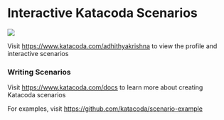 # Interactive Katacoda Scenarios

[![](http://shields.katacoda.com/katacoda/adhithyakrishna/count.svg)](https://www.katacoda.com/adhithyakrishna "Get your profile on Katacoda.com")

Visit https://www.katacoda.com/adhithyakrishna to view the profile and interactive scenarios

### Writing Scenarios
Visit https://www.katacoda.com/docs to learn more about creating Katacoda scenarios

For examples, visit https://github.com/katacoda/scenario-example

